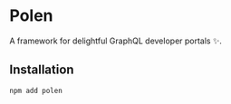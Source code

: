 # Polen

A framework for delightful GraphQL developer portals ✨.

## Installation

```
npm add polen
```
